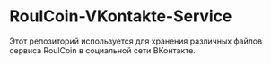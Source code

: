# RoulCoin-VKontakte-Service
Этот репозиторий используется для хранения различных файлов сервиса RoulCoin в социальной сети ВКонтакте.
